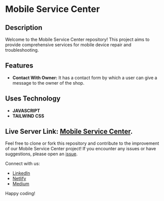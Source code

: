 # Mobile Service Center

## Description
Welcome to the Mobile Service Center repository! This project aims to provide comprehensive services for mobile device repair and troubleshooting.

## Features
- **Contact With Owner:** It has a contact form by which a user can give a message to the owner of the shop.

## Uses Technology
- **JAVASCRIPT**
- **TAILWIND CSS**

## Live Server Link: [Mobile Service Center](https://zamanmonirbu.github.io/mobile-servicing-center/).

Feel free to clone or fork this repository and contribute to the improvement of our Mobile Service Center project! If you encounter any issues or have suggestions, please open an [issue](https://github.com/zamanmonirbu/mobile-servicing-center/issues).

Connect with us:
- [LinkedIn](www.linkedin.com/in/mdmoniruzzamanbu)
- [Netlify](https://moniruzzamanbu.netlify.app/)
- [Medium](https://medium.com/@zamanmonirbu)

Happy coding!
